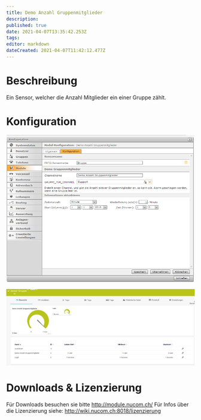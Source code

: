 ```yaml
---
title: Demo Anzahl Gruppenmitglieder
description: 
published: true
date: 2021-04-07T13:35:42.253Z
tags: 
editor: markdown
dateCreated: 2021-04-07T11:42:12.477Z
---
```


# Beschreibung
Ein Sensor, welcher die  Anzahl Mitglieder ein einer Gruppe zählt.
# Konfiguration
![Groupcount](/uploads/prtg/groupcount.png "Groupcount")

![Groupcountsensor](/uploads/prtg/groupcountsensor.png "Groupcountsensor")
# Downloads & Lizenzierung
Für Downloads besuchen sie bitte http://module.nucom.ch/
Für Infos über die Lizenzierung siehe: http://wiki.nucom.ch:8018/lizenzierung
